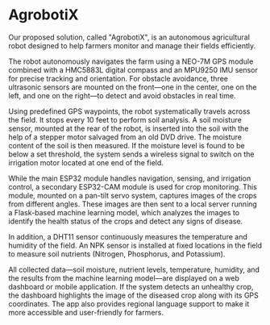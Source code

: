 # AgrobotiX
Our proposed solution, called "AgrobotiX", is an autonomous agricultural robot designed to help farmers monitor and manage their fields efficiently.

The robot autonomously navigates the farm using a NEO-7M GPS module combined with a HMC5883L digital compass and an MPU9250 IMU sensor for precise tracking and orientation. For obstacle avoidance, three ultrasonic sensors are mounted on the front—one in the center, one on the left, and one on the right—to detect and avoid obstacles in real time.

Using predefined GPS waypoints, the robot systematically travels across the field. It stops every 10 feet to perform soil analysis. A soil moisture sensor, mounted at the rear of the robot, is inserted into the soil with the help of a stepper motor salvaged from an old DVD drive. The moisture content of the soil is then measured. If the moisture level is found to be below a set threshold, the system sends a wireless signal to switch on the irrigation motor located at one end of the field.

While the main ESP32 module handles navigation, sensing, and irrigation control, a secondary ESP32-CAM module is used for crop monitoring. This module, mounted on a pan-tilt servo system, captures images of the crops from different angles. These images are then sent to a local server running a Flask-based machine learning model, which analyzes the images to identify the health status of the crops and detect any signs of disease.

In addition, a DHT11 sensor continuously measures the temperature and humidity of the field. An NPK sensor is installed at fixed locations in the field to measure soil nutrients (Nitrogen, Phosphorus, and Potassium).

All collected data—soil moisture, nutrient levels, temperature, humidity, and the results from the machine learning model—are displayed on a web dashboard or mobile application. If the system detects an unhealthy crop, the dashboard highlights the image of the diseased crop along with its GPS coordinates. The app also provides regional language support to make it more accessible and user-friendly for farmers.
